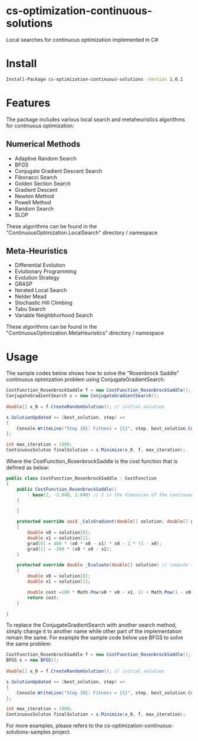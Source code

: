 # cs-optimization-continuous-solutions

Local searches for continuous optimization implemented in C#

# Install

```bash
Install-Package cs-optimization-continuous-solutions -Version 1.0.1
```

# Features

The package includes various local search and metaheuristics algorithms for continuous optimization:

## Numerical Methods

* Adaptive Random Search
* BFGS
* Conjugate Gradient Descent Search
* Fibonacci Search 
* Golden Section Search 
* Gradient Descent
* Newton Method
* Powell Method 
* Random Search
* SLOP

These algorithms can be found in the "ContinuousOptimization.LocalSearch" directory / namespace

## Meta-Heuristics

* Differential Evolution
* Evlutionary Programming
* Evolution Strategy
* GRASP
* Iterated Local Search 
* Nelder Mead 
* Stochastic Hill Climbing
* Tabu Search 
* Variable Neighbhorhood Search 

These algorithms can be found in the "ContinuousOptimization.MetaHeuristics" directory / namespace

# Usage

The sample codes below shows how to solve the "Rosenbrock Saddle" continuous optmization problem using ConjugateGradientSearch:

```cs
CostFunction_RosenbrockSaddle f = new CostFunction_RosenbrockSaddle();
ConjugateGradientSearch s = new ConjugateGradientSearch();
            
double[] x_0 = f.CreateRandomSolution(); // initial solution 

s.SolutionUpdated += (best_solution, step) =>
{
	Console.WriteLine("Step {0}: Fitness = {1}", step, best_solution.Cost);
};

int max_iteration = 1000;
ContinuousSoluton finalSolution = s.Minimize(x_0, f, max_iteration);
```

Where the CostFunction_RosenbrockSaddle is the cost function that is defined as below:

```cs
public class CostFunction_RosenbrockSaddle : CostFunction
{
	public CostFunction_RosenbrockSaddle()
		: base(2, -2.048, 2.048) // 2 is the dimension of the continuous solution, -2.048 and 2.048 is the lower and upper bounds for the two dimensions 
	{

	}

	protected override void _CalcGradient(double[] solution, double[] grad) // compute the search gradent given the solution 
	{
		double x0 = solution[0];
		double x1 = solution[1];
		grad[0] = 400 * (x0 * x0 - x1) * x0 - 2 * (1 - x0);
		grad[1] = -200 * (x0 * x0 - x1);
	}

	protected override double _Evaluate(double[] solution) // compute the cost of problem given the solution 
	{
		double x0 = solution[0];
		double x1 = solution[1];

		double cost =100 * Math.Pow(x0 * x0 - x1, 2) + Math.Pow(1 - x0, 2);
		return cost;
	}

}
```

To replace the ConjugateGradientSearch with another search method, simply change it to another name while other part of the implementation remain the same. For example the sample code below use BFGS to solve the same problem:

```cs
CostFunction_RosenbrockSaddle f = new CostFunction_RosenbrockSaddle();
BFGS s = new BFGS();
            
double[] x_0 = f.CreateRandomSolution(); // initial solution 

s.SolutionUpdated += (best_solution, step) =>
{
	Console.WriteLine("Step {0}: Fitness = {1}", step, best_solution.Cost);
};

int max_iteration = 1000;
ContinuousSoluton finalSolution = s.Minimize(x_0, f, max_iteration);
```

For more examples, please refers to the cs-optimization-continuous-solutions-samples project.
